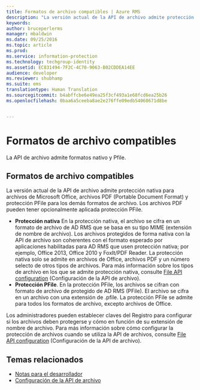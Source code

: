```yaml
---
title: Formatos de archivo compatibles | Azure RMS
description: "La versión actual de la API de archivo admite protección nativa para archivos de MS Office, PDF y protección PFile para los demás formatos de archivo."
keywords: 
author: bruceperlerms
manager: mbaldwin
ms.date: 09/25/2016
ms.topic: article
ms.prod: 
ms.service: information-protection
ms.technology: techgroup-identity
ms.assetid: EC831494-7F2C-4C70-9063-B02CDDEA14EE
audience: developer
ms.reviewer: shubhamp
ms.suite: ems
translationtype: Human Translation
ms.sourcegitcommit: b4abffcbe6e49ea25f3cf493a1e68fcd6ea25b26
ms.openlocfilehash: 0baa6a5ceeba8ae2e276ffe09edb54060671d8be


---
```


# Formatos de archivo compatibles

La API de archivo admite formatos nativo y Pfile.

## Formatos de archivo compatibles

La versión actual de la API de archivo admite protección nativa para archivos de Microsoft Office, archivos PDF (Portable Document Format) y protección PFile para los demás formatos de archivo. Los archivos PDF pueden tener opcionalmente aplicada protección PFile.

-   **Protección nativa** En la protección nativa, el archivo se cifra en un formato de archivo de AD RMS que se basa en su tipo MIME (extensión de nombre de archivo). Los archivos protegidos de forma nativa con la API de archivo son coherentes con el formato esperado por aplicaciones habilitadas para AD RMS que usen protección nativa; por ejemplo, Office 2013, Office 2010 y FoxIt/PDF Reader. La protección nativa solo se admite en archivos de Office, archivos PDF y un número selecto de otros tipos de archivos. Para más información sobre los tipos de archivo en los que se admite protección nativa, consulte [File API configuration](file-api-configuration.md) (Configuración de la API de archivo).
-   **Protección PFile**. En la protección PFile, los archivos se cifran con formato de archivo de protegido de AD RMS (PFile). El archivo se cifra en un archivo con una extensión de .pfile. La protección PFile se admite para todos los formatos de archivo, excepto archivos de Office.

Los administradores pueden establecer claves del Registro para configurar si los archivos deben protegerse y cómo en función de su extensión de nombre de archivo. Para más información sobre cómo configurar la protección de archivos cuando se utiliza la API de archivos, consulte [File API configuration](file-api-configuration.md) (Configuración de la API de archivo).

## Temas relacionados

* [Notas para el desarrollador](developer-notes.md)
* [Configuración de la API de archivo](file-api-configuration.md)
 

 



<!--HONumber=Sep16_HO5-->


